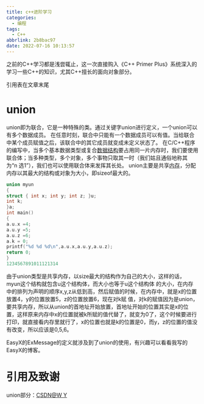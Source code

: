 ```yaml
---
title: c++进阶学习
categories:
  - 编程
tags:
  - C++
abbrlink: 2b8bac97
date: 2022-07-16 10:13:57
---
```


之前的C++学习都是浅尝辄止，这一次直接购入《C++ Primer Plus》系统深入的学习一些C++的知识，尤其C++擅长的面向对象部分。

引用表在文章末尾

<!--more-->

# union

union即为联合，它是一种特殊的类。通过关键字union进行定义，一个union可以有多个数据成员。
在任意时刻，联合中只能有一个数据成员可以有值。当给联合中某个成员赋值之后，该联合中的其它成员就变成未定义状态了。
在C/C++程序的编写中，当多个基本数据类型或复合[数据结构](https://so.csdn.net/so/search?q=数据结构&spm=1001.2101.3001.7020)要占用同一片内存时，我们要使用联合体；当多种类型，多个对象，多个事物只取其一时（我们姑且通俗地称其为“n 选1”），我们也可以使用联合体来发挥其长处。
union主要是共享[内存](https://so.csdn.net/so/search?q=内存&spm=1001.2101.3001.7020)，分配内存以其最大的结构或对象为大小，即sizeof最大的。

```cpp
union myun 
{
struct { int x; int y; int z; }u; 
int k; 
}a; 
int main() 
{ 
a.u.x =4;
a.u.y =5; 
a.u.z =6; 
a.k = 0; 
printf("%d %d %d\n",a.u.x,a.u.y,a.u.z);
return 0;
}
1234567891011121314
```

由于union类型是共享内存，以size最大的结构作为自己的大小，这样的话，myun这个结构就包含u这个结构体，而大小也等于u这个结构体 的大小，在内存中的排列为声明的顺序x,y,z从低到高，然后赋值的时候，在内存中，就是x的位置放置4，y的位置放置5，z的位置放置6，现在对k赋 值，对k的赋值因为是union，要共享内存，所以从union的首地址开始放置，首地址开始的位置其实是x的位置，这样原来内存中x的位置就被k所赋的值代替了，就变为0了，这个时候要进行打印，就直接看内存里就行了，x的位置也就是k的位置是0，而y，z的位置的值没有改变，所以应该是0,5,6。

EasyX的ExMessage的定义就涉及到了union的使用，有兴趣可以看看我写的EasyX的博客。

# 引用及致谢

union部分：[CSDN@W Y](https://blog.csdn.net/qq_45611002/article/details/119675452)